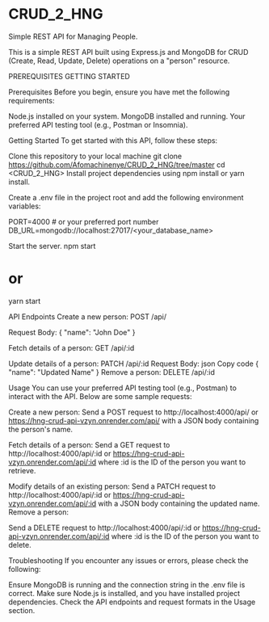 # CRUD_2_HNG

Simple REST API for Managing People.

This is a simple REST API built using Express.js and MongoDB for CRUD (Create, Read, Update, Delete) operations on a "person" resource.

PREREQUISITES
GETTING STARTED 

Prerequisites
Before you begin, ensure you have met the following requirements:

Node.js installed on your system.
MongoDB installed and running.
Your preferred API testing tool (e.g., Postman or Insomnia).

Getting Started
To get started with this API, follow these steps:

Clone this repository to your local machine
git clone <https://github.com/Afomachinenye/CRUD_2_HNG/tree/master>
cd <CRUD_2_HNG>
Install project dependencies using npm install or yarn install.

Create a .env file in the project root and add the following environment variables:

PORT=4000  # or your preferred port number
DB_URL=mongodb://localhost:27017/<your_database_name>

Start the server.
npm start
# or
yarn start

API Endpoints
Create a new person:
POST /api/

Request Body:
{
  "name": "John Doe"
}

Fetch details of a person: 
GET /api/:id

Update details of a person:
PATCH /api/:id
Request Body:
json
Copy code
{
  "name": "Updated Name"
}
Remove a person:
DELETE /api/:id

Usage
You can use your preferred API testing tool (e.g., Postman) to interact with the API. Below are some sample requests:

Create a new person:
Send a POST request to http://localhost:4000/api/ or   https://hng-crud-api-vzyn.onrender.com/api/ with a JSON body containing the person's name.

Fetch details of a person:
Send a GET request to http://localhost:4000/api/:id or https://hng-crud-api-vzyn.onrender.com/api/:id where :id is the ID of the person you want to retrieve.

Modify details of an existing person:
Send a PATCH request to http://localhost:4000/api/:id or https://hng-crud-api-vzyn.onrender.com/api/:id
with a JSON body containing the updated name.
Remove a person:

Send a DELETE request to http://localhost:4000/api/:id or https://hng-crud-api-vzyn.onrender.com/api/:id where :id is the ID of the person you want to delete.

Troubleshooting
If you encounter any issues or errors, please check the following:

Ensure MongoDB is running and the connection string in the .env file is correct.
Make sure Node.js is installed, and you have installed project dependencies.
Check the API endpoints and request formats in the Usage section.

